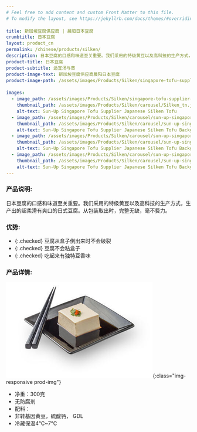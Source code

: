 ```yaml
---
# Feel free to add content and custom Front Matter to this file.
# To modify the layout, see https://jekyllrb.com/docs/themes/#overriding-theme-defaults

title: 新加坡豆腐供应商 | 晨阳日本豆腐
crumbtitle: 日本豆腐
layout: product_cn
permalink: /chinese/products/silken/
description: 日本豆腐的口感和味道至关重要。我们采用的特级黄豆以及高科技的生产方式，生产出的超柔滑有爽口的日式豆腐。从包装取出时，完整无缺，毫不费力。
product-title: 日本豆腐
product-subtitle: 适宜汤与蒸
product-image-text: 新加坡豆腐供应商晨阳日本豆腐
product-image-path: /assets/images/Products/Silken/singapore-tofu-supplier-sun-up-silken-tofu.jpg

images:
  - image_path: /assets/images/Products/Silken/singapore-tofu-supplier-sun-up-silken-tofu.jpg
    thumbnail_path: /assets/images/Products/Silken/carousel/Silken_tn.jpg
    alt-text: Sun-Up Singapore Tofu Supplier Japanese Silken Tofu
  - image_path: /assets/images/Products/Silken/carousel/sun-up-singapore-tofu-supplier-japanese-silken-tofu-background.jpg
    thumbnail_path: /assets/images/Products/Silken/carousel/sun-up-singapore-tofu-supplier-japanese-silken-tofu-background_tn.jpg
    alt-text: Sun-Up Singapore Tofu Supplier Japanese Silken Tofu Background
  - image_path: /assets/images/Products/Silken/carousel/sun-up-singapore-tofu-supplier-japanese-silken-tofu-background-dessert.jpg
    thumbnail_path: /assets/images/Products/Silken/carousel/sun-up-singapore-tofu-supplier-japanese-silken-tofu-background-dessert_tn.jpg
    alt-text: Sun-Up Singapore Tofu Supplier Japanese Silken Tofu Background Dessert
  - image_path: /assets/images/Products/Silken/carousel/sun-up-singapore-tofu-supplier-japanese-silken-tofu-background-dessert-chopsticks.jpg
    thumbnail_path: /assets/images/Products/Silken/carousel/sun-up-singapore-tofu-supplier-japanese-silken-tofu-background-dessert-chopstick_tn.jpg
    alt-text: Sun-Up Singapore Tofu Supplier Japanese Silken Tofu Background Dessert Chopsticks
---
```


### 产品说明:
日本豆腐的口感和味道至关重要。我们采用的特级黄豆以及高科技的生产方式，生产出的超柔滑有爽口的日式豆腐。从包装取出时，完整无缺，毫不费力。

### 优势:
- {:.checked} 豆腐从盒子倒出来时不会破裂
- {:.checked} 豆腐不会粘盒子
- {:.checked} 吃起来有独特豆香味

### 产品详情:
![Sun-Up Singapore Tofu Supplier Japanese Silken Tofu on plate](/assets/images/Products/Silken/singapore-tofu-supplier-sun-up-silken-tofu-product-thumbnail.jpeg){:class="img-responsive prod-img"}
- 净重：300克
- 无防腐剂
- 配料：
- 非转基因黄豆，硫酸钙， GDL
- 冷藏保温4℃~7℃
